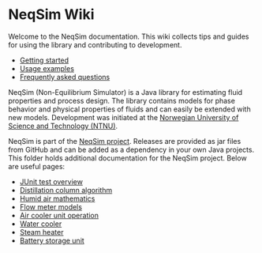 # NeqSim Wiki

Welcome to the NeqSim documentation. This wiki collects tips and guides for using the library and contributing to development.

- [Getting started](getting_started.md)
- [Usage examples](usage_examples.md)
- [Frequently asked questions](faq.md)

NeqSim (Non-Equilibrium Simulator) is a Java library for estimating fluid properties and process design. The library contains models for phase behavior and physical properties of fluids and can easily be extended with new models. Development was initiated at the [Norwegian University of Science and Technology (NTNU)](https://www.ntnu.edu/employees/even.solbraa).

NeqSim is part of the [NeqSim project](https://equinor.github.io/neqsimhome/). Releases are provided as jar files from GitHub and can be added as a dependency in your own Java projects.
This folder holds additional documentation for the NeqSim project. Below are useful pages:

- [JUnit test overview](test-overview.md)
- [Distillation column algorithm](distillation_column.md)
- [Humid air mathematics](humid_air_math.md)
- [Flow meter models](flow_meter_models.md)
- [Air cooler unit operation](air_cooler.md)
- [Water cooler](water_cooler.md)
- [Steam heater](steam_heater.md)
- [Battery storage unit](battery_storage.md)
